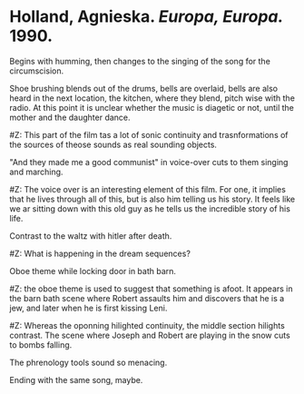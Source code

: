 # Holland, Agnieska. *Europa, Europa.* 1990.  

Begins with humming, then changes to the singing of the song for the circumscision.  

Shoe brushing blends out of the drums, bells are overlaid, bells are also heard in the next location, the kitchen, where they blend, pitch wise with the radio. At this point it is unclear whether the music is diagetic or not, until the mother and the daughter dance.  

#Z: This part of the film tas a lot of sonic continuity and trasnformations of the sources of theose sounds as real sounding objects.  

"And they made me a good communist" in voice-over cuts to them singing and marching. 

#Z: The voice over is an interesting element of this film. For one, it implies that he lives through all of this, but is also him telling us his story. It feels like we ar sitting down with this old guy as he tells us the incredible story of his life.   

Contrast to the waltz with hitler after death.  

#Z: What is happening in the dream sequences?

Oboe theme while locking door in bath barn.  

#Z: the oboe theme is used to suggest that something is afoot. It appears in the barn bath scene where Robert assaults him and discovers that he is a jew, and later when he is first kissing Leni.  

#Z: Whereas the oponning hilighted continuity, the middle section hilights contrast. The scene where Joseph and Robert are playing in the snow cuts to bombs falling.  

The phrenology tools sound so menacing.   

Ending with the same song, maybe.  
